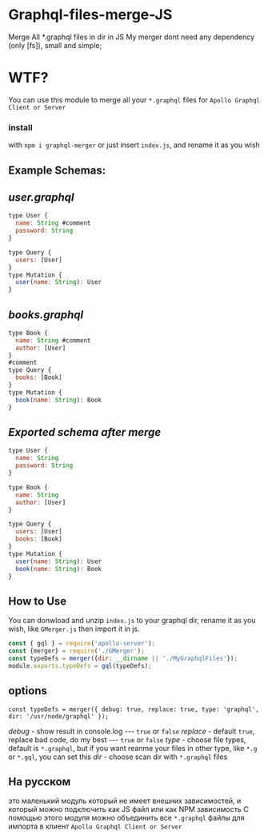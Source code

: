 # Graphql-files-merge-JS
Merge All *.graphql files in dir in JS
My merger dont need any dependency (only [fs]), small and simple;

# WTF?

You can use this module to merge all your `*.graphql` files for `Apollo Graphql Client or Server`

### install
with `npm i graphql-merger`
or just insert `index.js`, and rename it as you wish

## Example Schemas:

## *user.graphql*
 ```javascript
 type User {
   name: String #comment
   password: String
 }
 
 type Query {
   users: [User]
 }
 type Mutation {
   user(name: String): User
 }
 ```

## *books.graphql*
 ```javascript
 type Book {
   name: String #comment
   author: [User]
 }
 #comment
 type Query {
   books: [Book]
 }
 type Mutation {
   book(name: String): Book
 }
 ```

## *Exported schema after merge*
 ```javascript
 type User {
   name: String
   password: String
 }
 
 type Book {
   name: String
   author: [User]
 }
 
 type Query {
   users: [User]
   books: [Book]
 }
 type Mutation {
   user(name: String): User
   book(name: String): Book
 }
 ```


## How to Use

You can donwload and unzip `index.js` to your graphql dir, rename it as you wish, like `GMerger.js`
then import it in js.

```javascript
const { gql } = require('apollo-server');
const {merger} = require('./GMerger');
const typeDefs = merger({dir: __dirname || './MyGraphqlFiles'});
module.exports.typeDefs = gql(typeDefs);
```

## options

`const typeDefs = merger({ debug: true, replace: true, type: 'graphql', dir: '/usr/node/graphql' });`

*debug* - show result in console.log --- `true` or `false`
*replace* - default `true`, replace bad code, do my best --- `true` or `false`
*type* - choose file types, default is `*.graphql`, but if you want reanme your files in other type, like `*.g` or `*.gql`, you can set this
*dir* - choose scan dir with `*.graphql` files

## На русском

это маленький модуль который не имеет внешних зависимостей, и который можно подключить как JS файл или как NPM зависимость
С помощью этого модуля можно объединить все `*.graphql` файлы для импорта в клиент `Apollo Graphql Client or Server`
